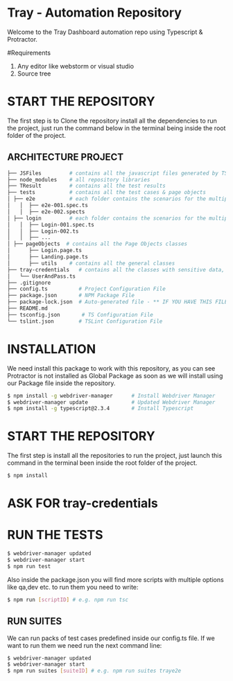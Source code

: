 # Tray - Automation Repository
Welcome to the Tray Dashboard automation repo using Typescript & Protractor.

#Requirements
1. Any editor like webstorm or visual studio 
2. Source tree 

# START THE REPOSITORY
The first step is  to  Clone the repository install all the dependencies to run the project, just run the command below in the terminal being inside the root folder of the project.

## ARCHITECTURE PROJECT

```bash
├── JSFiles         # contains all the javascript files generated by TS
├── node_modules    # all repository libraries
├── TResult         # contains all the test results
├── tests           # contains all the test cases & page objects
│ ├── e2e           # each folder contains the scenarios for the multiple test cases
│   │  ├── e2e-001.spec.ts
│   │  ├── e2e-002.spects
│ ├── login         # each folder contains the scenarios for the multiple test cases
│   │  ├── Login-001.spec.ts
│   │  ├── Login-002.ts
│   │  ├── ...
│ ├── pageObjects  # contains all the Page Objects classes
│      ├── Login.page.ts
│      ├── Landing.page.ts
│      ├── utils    # contains all the general classes
├── tray-credentials   # contains all the classes with sensitive data, ask for it.
│   └── UserAndPass.ts
├── .gitignore
├── config.ts          # Project Configuration File
├── package.json       # NPM Package File
├── package-lock.json  # Auto-generated file - ** IF YOU HAVE THIS FILE PLEASE DON'T UPLOAD IT TO THE REPOSITOR** -
├── README.md
├── tsconfig.json       # TS Configuration File
└── tslint.json        # TSLint Configuration File
```

# INSTALLATION

We need install this package to work with this repository, as you can see Protractor is not installed as Global Package as soon as we will install using our Package file inside the repository.
~~~~bash
$ npm install -g webdriver-manager      # Install Webdriver Manager
$ webdriver-manager update              # Updated Webdriver Manager
$ npm install -g typescript@2.3.4       # Install Typescript
~~~~

# START THE REPOSITORY

The first step is install all the repositories to run the project, just launch this command in the terminal been inside the root folder of the project.
~~~~bash
$ npm install
~~~~

# ASK FOR tray-credentials


# RUN THE TESTS


~~~~bash
$ webdriver-manager updated
$ webdriver-manager start
$ npm run test
~~~~

Also inside the package.json you will find more scripts with multiple options like qa,dev etc. to run them you need to write:

~~~~bash
$ npm run [scriptID] # e.g. npm run tsc
~~~~

## RUN SUITES

We can run packs of test cases predefined inside our config.ts file. If we want to run them we need run the next command line:

~~~~bash
$ webdriver-manager updated
$ webdriver-manager start
$ npm run suites [suiteID] # e.g. npm run suites traye2e
~~~~
